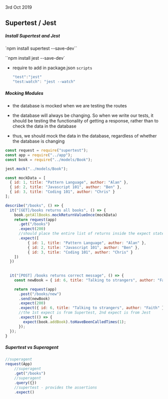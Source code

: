 3rd Oct 2019

## Supertest / Jest 

##### Install Supertest and Jest	

`npm install supertest --save-dev``

``npm install jest --save-dev`

- require to add in package.json `scripts`

  ```js
  "test":"jest"
  "test:watch": "jest --watch"
  ```



##### Mocking Modules

- the database is mocked when we are testing the routes 

- the database will always be changing. So when we write our tests, it should be testing the functionality of getting a response, rather than to check the data in the database
- thus, we should mock the data in the database, regardless of whether the database is changing 

```js
const request = require("supertest");
const app = require("../app");
const book = require("../models/Book");

jest.mock("../models/Book");

const mockData = [
  { id: 1, title: "Pattern Language", author: "Alan" },
  { id: 2, title: "Javascript 101", author: "Ben" },
  { id: 3, title: "Coding 101", author: "Chris" }
];

describe("/books", () => {
  it("[GET]/books returns all books", () => {
    book.getAllBooks.mockReturnValueOnce(mockData)
    return request(app)
      .get("/books")
      .expect(200)
      //should place the entire list of returns inside the expect statement rather than expect(mockData)
      .expect([
          { id: 1, title: "Pattern Language", author: "Alan" },
          { id: 2, title: "Javascript 101", author: "Ben" },
          { id: 3, title: "Coding 101", author: "Chris" }
    ])
  })
  
  
  it("[POST] /books returns correct message", () => {
    const newBook = { id: 6, title: "Talking to strangers", author: "Faith" };

    return request(app)
      .post("/books/new")
      .send(newBook)
      .expect(200)
      .expect({ id: 6, title: "Talking to strangers", author: "Faith" })
      //the 1st expect is from Supertest, 2nd expect is from Jest
      .expect(() => {
        expect(book.addBook).toHaveBeenCalledTimes(1);
      });
  });
}
```



##### Supertest vs Superagent

```js
//superagent
request(App)
	//superagent
	.get("/books")
	//superagent
	.query({})
	//supertest - provides the assertions
	.expect()
```

